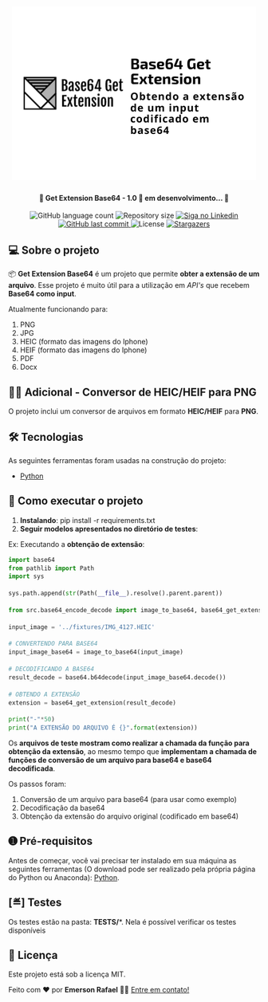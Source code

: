 <h1 align="center">
    <img alt="Get Extension Base64" title="#GETEXTENSIONBASE64" src="./assets/banner.png" />
</h1>

<h4 align="center"> 
	🚧 Get Extension Base64 - 1.0 🚀 em desenvolvimento... 🚧
</h4>

<p align="center">
  <img alt="GitHub language count" src="https://img.shields.io/github/languages/count/emersonrafaels/ocr_rg?color=%2304D361">

  <img alt="Repository size" src="https://img.shields.io/github/repo-size/emersonrafaels/ocr_rg">

  	
  <a href="https://www.linkedin.com/in/emerson-rafael/">
    <img alt="Siga no Linkedin" src="https://img.shields.io/badge/LinkedIn-0077B5?style=for-the-badge&logo=linkedin&logoColor=white">
  </a>
	
  
  <a href="https://github.com/emersonrafaels/ocr_rg/commits/main">
    <img alt="GitHub last commit" src="https://img.shields.io/github/last-commit/emersonrafaels/ocr_rg">
  </a>

  <img alt="License" src="https://img.shields.io/badge/license-MIT-brightgreen">
   <a href="https://github.com/emersonrafaels/ocr_rg/stargazers">
    <img alt="Stargazers" src="https://img.shields.io/github/stars/emersonrafaels/ocr_rg?style=social">
  </a>
</p>


## 💻 Sobre o projeto

📦 **Get Extension Base64** é um projeto que permite **obter a extensão de um arquivo**. Esse projeto é muito útil para a utilização em *API's* que recebem **Base64 como input**.

Atualmente funcionando para:

 1. PNG
 2. JPG
 3. HEIC (formato das imagens do Iphone)
 4. HEIF (formato das imagens do Iphone)
 5. PDF
 6. Docx
 
 ## 🧗‍♂️ Adicional - Conversor de HEIC/HEIF para PNG
 
 O projeto inclui um conversor de arquivos em formato **HEIC/HEIF** para **PNG**.

## 🛠  Tecnologias

As seguintes ferramentas foram usadas na construção do projeto:

- [Python]

## 🚀 Como executar o projeto

1. **Instalando**: pip install -r requirements.txt
2. **Seguir modelos apresentados no diretório de testes**:

Ex: Executando a **obtenção de extensão**:

```python
import base64
from pathlib import Path
import sys

sys.path.append(str(Path(__file__).resolve().parent.parent))

from src.base64_encode_decode import image_to_base64, base64_get_extension

input_image = '../fixtures/IMG_4127.HEIC'

# CONVERTENDO PARA BASE64
input_image_base64 = image_to_base64(input_image)

# DECODIFICANDO A BASE64
result_decode = base64.b64decode(input_image_base64.decode())

# OBTENDO A EXTENSÃO
extension = base64_get_extension(result_decode)

print("-"*50)
print("A EXTENSÃO DO ARQUIVO É {}".format(extension))
```
Os **arquivos de teste mostram como realizar a chamada da função para obtenção da extensão**, ao mesmo tempo que **implementam a chamada de funções de conversão de um arquivo para base64 e base64 decodificada**.

Os passos foram:
1) Conversão de um arquivo para base64 (para usar como exemplo)
2) Decodificação da base64
3) Obtenção da extensão do arquivo original (codificado em base64)

## ➊ Pré-requisitos

Antes de começar, você vai precisar ter instalado em sua máquina as seguintes ferramentas (O download pode ser realizado pela própria página do Python ou Anaconda):
[Python](https://www.anaconda.com/products/individual).

## [≝] Testes
Os testes estão na pasta: **TESTS/***.
Nela é possível verificar os testes disponíveis

## 📝 Licença

Este projeto está sob a licença MIT.

Feito com ❤️ por **Emerson Rafael** 👋🏽 [Entre em contato!](https://www.linkedin.com/in/emerson-rafael/)

[Python]: https://www.python.org/downloads/